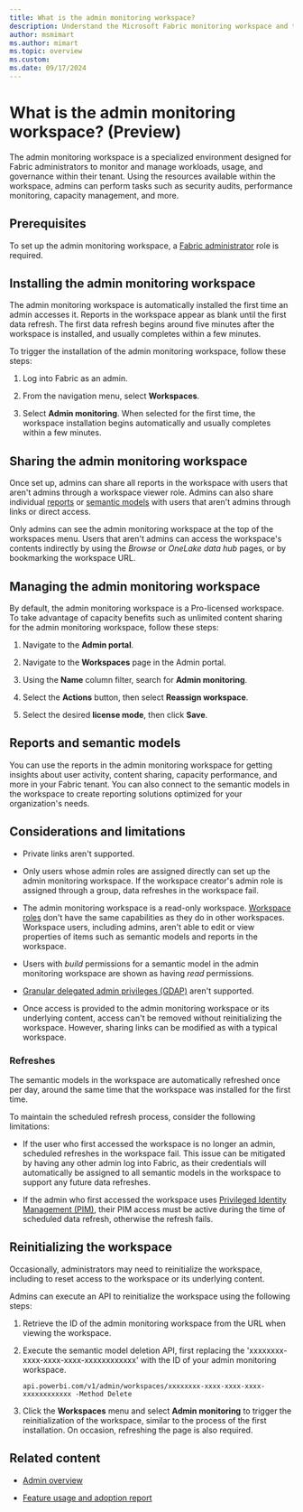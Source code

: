 ```yaml
---
title: What is the admin monitoring workspace?
description: Understand the Microsoft Fabric monitoring workspace and the reports it holds.
author: msmimart
ms.author: mimart
ms.topic: overview
ms.custom:
ms.date: 09/17/2024
---
```


# What is the admin monitoring workspace? (Preview)

The admin monitoring workspace is a specialized environment designed for Fabric administrators to monitor and manage workloads, usage, and governance within their tenant. Using the resources available within the workspace, admins can perform tasks such as security audits, performance monitoring, capacity management, and more.

## Prerequisites

To set up the admin monitoring workspace, a [Fabric administrator](microsoft-fabric-admin.md#power-platform-and-fabric-admin-roles) role is required.

## Installing the admin monitoring workspace

The admin monitoring workspace is automatically installed the first time an admin accesses it. Reports in the workspace appear as blank until the first data refresh. The first data refresh begins around five minutes after the workspace is installed, and usually completes within a few minutes.

To trigger the installation of the admin monitoring workspace, follow these steps:

1. Log into Fabric as an admin.

2. From the navigation menu, select **Workspaces**.

3. Select **Admin monitoring**. When selected for the first time, the workspace installation begins automatically and usually completes within a few minutes.

## Sharing the admin monitoring workspace

Once set up, admins can share all reports in the workspace with users that aren't admins through a workspace viewer role. Admins can also share individual [reports](/power-bi/collaborate-share/service-share-dashboards) or [semantic models](/power-bi/connect-data/service-datasets-share) with users that aren't admins through links or direct access.

Only admins can see the admin monitoring workspace at the top of the workspaces menu. Users that aren't admins can access the workspace's contents indirectly by using the _Browse_ or _OneLake data hub_ pages, or by bookmarking the workspace URL.

## Managing the admin monitoring workspace

By default, the admin monitoring workspace is a Pro-licensed workspace. To take advantage of capacity benefits such as unlimited content sharing for the admin monitoring workspace, follow these steps:

1. Navigate to the **Admin portal**.
   
2. Navigate to the **Workspaces** page in the Admin portal.
   
3. Using the **Name** column filter, search for **Admin monitoring**.
   
4. Select the **Actions** button, then select **Reassign workspace**.
   
5. Select the desired **license mode**, then click **Save**.

## Reports and semantic models

You can use the reports in the admin monitoring workspace for getting insights about user activity, content sharing, capacity performance, and more in your Fabric tenant. You can also connect to the semantic models in the workspace to create reporting solutions optimized for your organization's needs.

## Considerations and limitations

* Private links aren't supported.

* Only users whose admin roles are assigned directly can set up the admin monitoring workspace. If the workspace creator's admin role is assigned through a group, data refreshes in the workspace fail.

* The admin monitoring workspace is a read-only workspace. [Workspace roles](/power-bi/collaborate-share/service-roles-new-workspaces#workspace-roles) don't have the same capabilities as they do in other workspaces. Workspace users, including admins, aren't able to edit or view properties of items such as semantic models and reports in the workspace.

* Users with _build_ permissions for a semantic model in the admin monitoring workspace are shown as having _read_ permissions.

* [Granular delegated admin privileges (GDAP)](/partner-center/gdap-introduction) aren't supported.

* Once access is provided to the admin monitoring workspace or its underlying content, access can't be removed without reinitializing the workspace. However, sharing links can be modified as with a typical workspace.

### Refreshes

The semantic models in the workspace are automatically refreshed once per day, around the same time that the workspace was installed for the first time.

To maintain the scheduled refresh process, consider the following limitations:

* If the user who first accessed the workspace is no longer an admin, scheduled refreshes in the workspace fail. This issue can be mitigated by having any other admin log into Fabric, as their credentials will automatically be assigned to all semantic models in the workspace to support any future data refreshes.

* If the admin who first accessed the workspace uses [Privileged Identity Management (PIM)](/entra/id-governance/privileged-identity-management/pim-configure), their PIM access must be active during the time of scheduled data refresh, otherwise the refresh fails.

## Reinitializing the workspace

Occasionally, administrators may need to reinitialize the workspace, including to reset access to the workspace or its underlying content.

Admins can execute an API to reinitialize the workspace using the following steps:

1) Retrieve the ID of the admin monitoring workspace from the URL when viewing the workspace.

2) Execute the semantic model deletion API, first replacing the 'xxxxxxxx-xxxx-xxxx-xxxx-xxxxxxxxxxxx' with the ID of your admin monitoring workspace.
   
    `api.powerbi.com/v1/admin/workspaces/xxxxxxxx-xxxx-xxxx-xxxx-xxxxxxxxxxxx -Method Delete`

3) Click the **Workspaces** menu and select **Admin monitoring** to trigger the reinitialization of the workspace, similar to the process of the first installation. On occasion, refreshing the page is also required.

## Related content

* [Admin overview](microsoft-fabric-admin.md)

* [Feature usage and adoption report](feature-usage-adoption.md)
